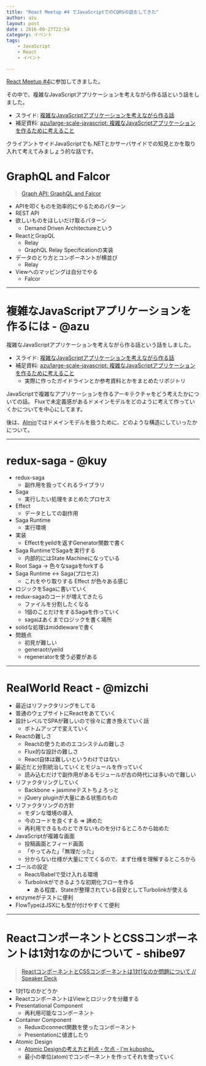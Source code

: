 ```yaml
---
title: "React Meetup #4 でJavaScriptでのCQRSの話をしてきた"
author: azu
layout: post
date : 2016-09-27T22:54
category: イベント
tags:
    - JavaScript
    - React
    - イベント

---
```


[React Meetup #4](http://reactjs-meetup.connpass.com/event/39793/)に参加してきました。

その中で、複雑なJavaScriptアプリケーションを考えながら作る話という話をしました。

- スライド: [複雑なJavaScriptアプリケーションを考えながら作る話](https://azu.github.io//slide/2016/react-meetup/large-scale-javascript.html "複雑なJavaScriptアプリケーションを考えながら作る話")
- 補足資料: [azu/large-scale-javascript: 複雑なJavaScriptアプリケーションを作るために考えること](https://github.com/azu/large-scale-javascript "azu/large-scale-javascript: 複雑なJavaScriptアプリケーションを作るために考えること")

クライアントサイドJavaScriptでも.NETとかサーバサイドでの知見とかを取り入れて考えてみましょう的な話です。

# GraphQL and Falcor

> [Graph API: GraphQL and Falcor](https://quramy.github.io/graph-api-note/#/ "Graph API: GraphQL and Falcor")

- APIを叩くものを効率的にやるためのパターン
- REST API
- 欲しいものをほしいだけ取るパターン
	- Demand Driven Architectureという
- ReactとGrapQL
	- Relay
	- GraphQL Relay Specificationの実装
- データのとり方とコンポーネントが横並び
	- Relay
- Viewへのマッピングは自分でやる
	- Falcor


-----

# 複雑なJavaScriptアプリケーションを作るには - @azu

複雑なJavaScriptアプリケーションを考えながら作る話という話をしました。

- スライド: [複雑なJavaScriptアプリケーションを考えながら作る話](https://azu.github.io//slide/2016/react-meetup/large-scale-javascript.html "複雑なJavaScriptアプリケーションを考えながら作る話")
- 補足資料: [azu/large-scale-javascript: 複雑なJavaScriptアプリケーションを作るために考えること](https://github.com/azu/large-scale-javascript "azu/large-scale-javascript: 複雑なJavaScriptアプリケーションを作るために考えること")
	- 実際に作ったガイドラインとか参考資料とかをまとめたリポジトリ

JavaScriptで複雑なアプリケーションを作るアーキテクチャをどう考えたかについての話。
Fluxで未定義感があるドメインモデルをどのように考えて作っていくかについてを中心にしてます。

後は、[Almin](https://github.com/almin/almin "Almin")ではドメインモデルを扱うために、どのような構造にしていったかについて。

-----

# redux-saga - @kuy

- redux-saga
	- 副作用を扱ってくれるライブラリ
- Saga
	- 実行したい処理をまとめたプロセス
- Effect
	- データとしての副作用
- Saga Runtime
	- 実行環境
- 実装
	- Effectをyeildを返すGenerator関数で書く
- Saga RuntimeでSagaを実行する
	- 内部的にはState Machineになっている
- Root Saga -> 色々なsagaをforkする
- Saga Runtime <-> Saga(プロセス)
	- これをやり取りする Effect が色々ある感じ
- ロジックをSagaに書いていく
- redux-sagaのコードが増えてきたら
	- ファイルを分割したくなる
	- 1個のことだけをするSagaを作っていく
	- sagaはあくまでロジックを書く場所
- solidな処理はmiddlewareで書く
- 問題点
	- 初見が難しい
	- generaotr/yeild
	- regeneratorを使う必要がある


----

# RealWorld React - @mizchi

- 最近はリファクタリングをしてる
- 普通のウェブサイトにReactをあてていく
- 設計レベルでSPAが難しいので徐々に書き換えていく話
	- ボトムアップで変えていく
- Reactの難しさ
	- Reactの使うためのエコシステムの難しさ
	- Flux的な設計の難しさ
	- React自体は難しいというわけではない
- 最近だと分割統治していくとモジュールを作っていく
	- 読み込むだけで副作用があるモジュールが古の時代には多いので難しい
- リファクタリングしていく
	- Backbone + jasmineテストちょろっと
	- jQuery pluginが大量にある状態のもの
- リファクタリングの方針
	- モダンな環境の導入
	- 今のコードを良くする => 諦めた
	- 再利用できるものとできないものを分けるところから始めた
- JavaScriptが複雑な画面
	- 投稿画面とフィード画面
	- 「やってみた」「無理だった」 
	- 分からない仕様が大量にでてくるので、まず仕様を理解するところから
- ゴールの設定
	- React/Babelで受け入れる環境
	- Turbolinkができるような初期化フローを作る
		- ある程度、Stateが整理されている目安としてTurbolinkが使える
- enzymeがテストに便利
- FlowTypeはJSXにも型が付けやすくて便利

-----

# ReactコンポーネントとCSSコンポーネントは1対1なのかについて - shibe97
> [ReactコンポーネントとCSSコンポーネントは1対1なのか問題について // Speaker Deck](https://speakerdeck.com/shibe97/reactkonponentotocsskonponentoha1dui-1nafalsekawen-ti-nituite "ReactコンポーネントとCSSコンポーネントは1対1なのか問題について // Speaker Deck")

- 1対1なのかどうか
- ReactコンポーネントはViewとロジックを分離する
- Presentational Component
	- 再利用可能なコンポーネント
- Container Component
	- Reduxのconnect関数を使ったコンポーネント
	- Presentationに値渡したり
- Atomic Design
	- [Atomic Designの考え方と利点・欠点 - I'm kubosho_](http://blog.kubosho.com/entry/using-atomic-design)
	- 最小の単位(atom)でコンポーネントを作ってそれを使っていく
